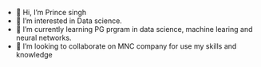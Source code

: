 - 👋 Hi, I’m Prince singh
- 👀 I’m interested in Data science.
- 🌱 I’m currently learning PG prgram in data science, machine learing and neural networks.
- 💞️ I’m looking to collaborate on MNC company for use my skills and knowledge

<!---
ErPrincesingh/ErPrincesingh is a ✨ special ✨ repository because its `README.md` (this file) appears on your GitHub profile.
You can click the Preview link to take a look at your changes.
--->
